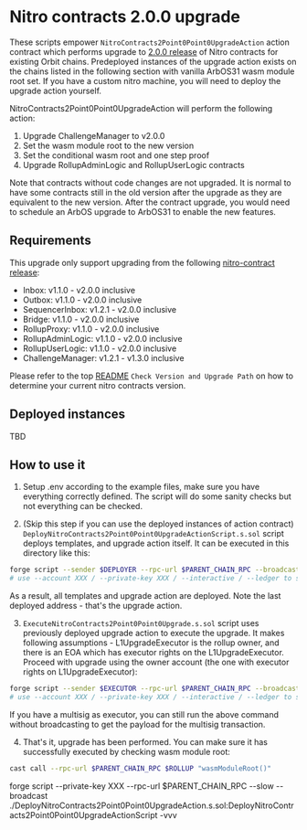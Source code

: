 # Nitro contracts 2.0.0 upgrade
These scripts empower `NitroContracts2Point0Point0UpgradeAction` action contract which performs upgrade to [2.0.0 release](https://github.com/OffchainLabs/nitro-contracts/releases/tag/v2.0.0) of Nitro contracts for existing Orbit chains. Predeployed instances of the upgrade action exists on the chains listed in the following section with vanilla ArbOS31 wasm module root set. If you have a custom nitro machine, you will need to deploy the upgrade action yourself.

NitroContracts2Point0Point0UpgradeAction will perform the following action:
1. Upgrade ChallengeManager to v2.0.0
2. Set the wasm module root to the new version
3. Set the conditional wasm root and one step proof
4. Upgrade RollupAdminLogic and RollupUserLogic contracts

Note that contracts without code changes are not upgraded. It is normal to have some contracts still in the old version after the upgrade as they are equivalent to the new version. After the contract upgrade, you would need to schedule an ArbOS upgrade to ArbOS31 to enable the new features.

## Requirements
This upgrade only support upgrading from the following [nitro-contract release](https://github.com/OffchainLabs/nitro-contracts/releases):
- Inbox: v1.1.0 - v2.0.0 inclusive
- Outbox: v1.1.0 - v2.0.0 inclusive
- SequencerInbox: v1.2.1 - v2.0.0 inclusive
- Bridge: v1.1.0 - v2.0.0 inclusive
- RollupProxy: v1.1.0 - v2.0.0 inclusive
- RollupAdminLogic: v1.1.0 - v2.0.0 inclusive
- RollupUserLogic: v1.1.0 - v2.0.0 inclusive
- ChallengeManager: v1.2.1 - v1.3.0 inclusive

Please refer to the top [README](../../README.md) `Check Version and Upgrade Path` on how to determine your current nitro contracts version.

## Deployed instances

TBD

## How to use it

1. Setup .env according to the example files, make sure you have everything correctly defined. The script will do some sanity checks but not everything can be checked.

2. (Skip this step if you can use the deployed instances of action contract) 
`DeployNitroContracts2Point0Point0UpgradeActionScript.s.sol` script deploys templates, and upgrade action itself. It can be executed in this directory like this:
```bash
forge script --sender $DEPLOYER --rpc-url $PARENT_CHAIN_RPC --broadcast --slow ./DeployNitroContracts2Point0Point0UpgradeAction.s.sol -vvv --verify --skip-simulation
# use --account XXX / --private-key XXX / --interactive / --ledger to set the account to send the transaction from
```
As a result, all templates and upgrade action are deployed. Note the last deployed address - that's the upgrade action.

3. `ExecuteNitroContracts2Point0Point0Upgrade.s.sol` script uses previously deployed upgrade action to execute the upgrade. It makes following assumptions - L1UpgradeExecutor is the rollup owner, and there is an EOA which has executor rights on the L1UpgradeExecutor. Proceed with upgrade using the owner account (the one with executor rights on L1UpgradeExecutor):
```bash
forge script --sender $EXECUTOR --rpc-url $PARENT_CHAIN_RPC --broadcast ./ExecuteNitroContracts2Point0Point0Upgrade.s.sol -vvv
# use --account XXX / --private-key XXX / --interactive / --ledger to set the account to send the transaction from
```
If you have a multisig as executor, you can still run the above command without broadcasting to get the payload for the multisig transaction.

4. That's it, upgrade has been performed. You can make sure it has successfully executed by checking wasm module root:
```bash
cast call --rpc-url $PARENT_CHAIN_RPC $ROLLUP "wasmModuleRoot()"
```



forge script --private-key XXX --rpc-url $PARENT_CHAIN_RPC --slow --broadcast ./DeployNitroContracts2Point0Point0UpgradeAction.s.sol:DeployNitroContracts2Point0Point0UpgradeActionScript -vvv